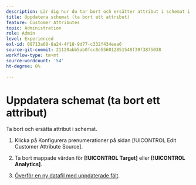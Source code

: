 ```yaml
---
description: Lär dig hur du tar bort och ersätter attribut i schemat i Adobe Experience Cloud.
title: Uppdatera schemat (ta bort ett attribut)
feature: Customer Attributes
topic: Administration
role: Admin
level: Experienced
exl-id: 08713a68-8a24-4f18-9d77-c332f434eea6
source-git-commit: 21120abb5ab0fcc8d556012851548f39f3875038
workflow-type: tm+mt
source-wordcount: '54'
ht-degree: 0%

---
```


# Uppdatera schemat (ta bort ett attribut)

Ta bort och ersätta attribut i schemat.

1. Klicka på Konfigurera prenumerationer på sidan [!UICONTROL Edit Customer Attribute Source].

1. Ta bort mappade värden för **[!UICONTROL Target]** eller **[!UICONTROL Analytics]**.

1. [Överför en ny datafil med uppdaterade fält](t-crs-usecase.md).
